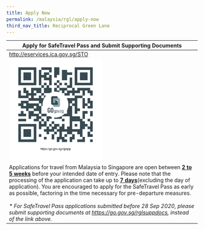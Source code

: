 ```yaml
---
title: Apply Now
permalink: /malaysia/rgl/apply-now
third_nav_title: Reciprocal Green Lane
---
```


<table>
  <thead>
    <tr>
      <th>Apply for SafeTravel Pass and Submit Supporting Documents</th>
    <!--  <th>Submission of Supporting Documents for SafeTravel Pass Application</th>-->
    </tr>
  </thead>
  <tbody>
    <tr>
      <td width="50%"><a href="http://eservices.ica.gov.sg/STO" style="align:center">http://eservices.ica.gov.sg/STO</a></td>
    <!--  <td width="50%"><a href="https://go.gov.sg/rglsuppdocs">https://go.gov.sg/rglsuppdocs</a></td>-->
    </tr>
    <tr>
      <td><a href="http://eservices.ica.gov.sg/STO"><img src="/images/qr-rglapp.png" alt="http://eservices.ica.gov.sg/STO" title="http://eservices.ica.gov.sg/STO" style="width:50%;height:50%;"></a></td>
     <!-- <td><a href="https://go.gov.sg/rglsuppdocs"><img src="/images/qr-rglsuppdocs.png" alt="https://go.gov.sg/rglsuppdocs" title="https://go.gov.sg/rglsuppdocs"></a></td>-->
    </tr>
    <tr>
      <td colspan="2">Applications for travel from Malaysia to Singapore are open between <b><u>2 to 5 weeks</u></b> before your intended date of entry. Please note that the processing of the application can take up to <b><u>7 days</u></b>(excluding the day of application). You are encouraged to apply for the SafeTravel Pass as early as possible, factoring in the time necessary for pre-departure measures.<br><br> <i>* For SafeTravel Pass applications submitted before 28 Sep 2020, please submit supporting documents at <a href="https://go.gov.sg/rglsuppdocs">https://go.gov.sg/rglsuppdocs</a>, instead of the link above.</i>
      </td>
    </tr>
  </tbody>
</table>




 

 
